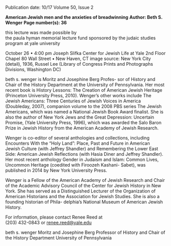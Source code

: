 Publication date: 10/17
Volume 50, Issue 2

**American Jewish men and the anxieties of breadwinning**
**Author: Beth S. Wenger**
**Page number(s): 36**

this lecture was made possible by  
the paula hyman memorial lecture fund
sponsored by the judaic studies program 
at yale university

October 26  •  4:00 pm
Joseph Slifka Center for 
Jewish Life at Yale
2nd Floor Chapel
80 Wall Street  •  New Haven, CT
image source: New York City (detail), 1936, Russel Lee (Library of Congress Prints and Photographs Divisions, Washington DC)

beth s. wenger is Moritz and Josephine Berg Profes-
sor of History and Chair of the History Department at the 
University of Pennsylvania. Her most recent book is History 
Lessons: The Creation of American Jewish Heritage (Princeton 
University Press, 2010). Wenger’s other works include The 
Jewish Americans: Three Centuries of Jewish Voices in America 
(Doubleday, 2007), companion volume to the 2008 PBS series 
The Jewish Americans, which was named a National Jewish 
Book Award finalist. She is also the author of New York Jews 
and the Great Depression: Uncertain Promise, (Yale University Press, 1996), which 
was awarded the Salo Baron Prize in Jewish History from the American Academy 
of Jewish Research. 

Wenger is co-editor of several anthologies and collections, including Encounters 
With the “Holy Land”: Place, Past and Future in American Jewish Culture (with Jeffrey 
Shandler) and Remembering the Lower East Side: American Jewish Reflections (with 
Hasia Diner and Jeffrey Shandler). Her most recent anthology Gender in Judaism 
and Islam: Common Lives, Uncommon Heritage (coedited with Firoozeh Kashani- 
Sabet), was published in 2014 by New York University Press. 

Wenger is a Fellow of the American Academy of Jewish Research and Chair of the 
Academic Advisory Council of the Center for Jewish History in New York. She 
has served as a Distinguished Lecturer of the Organization of American Historians 
and the Association for Jewish Studies. She is also a founding historian of Phila-
delphia’s National Museum of American Jewish History.

For information, please contact Renee Reed at  
(203) 432-0843 or renee.reed@yale.edu




beth s. wenger 
Moritz and Josephine Berg Professor of History and Chair of the History Department
University of Pennsylvania